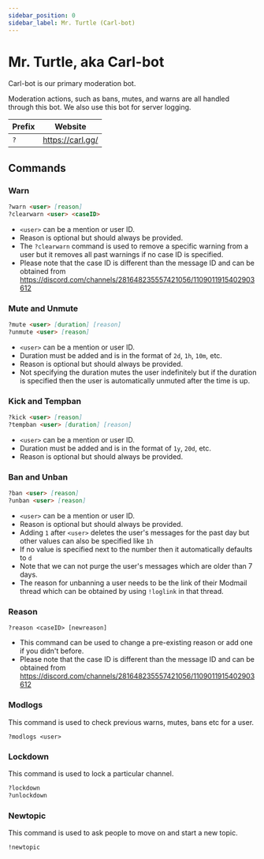 ```yaml
---
sidebar_position: 0
sidebar_label: Mr. Turtle (Carl-bot)
---
```


# Mr. Turtle, aka Carl-bot

Carl-bot is our primary moderation bot.

Moderation actions, such as bans, mutes, and warns are all handled through this bot. We also use this bot for server logging. 

| Prefix | Website          |
| ------ | ---------------- |
| `?`    | https://carl.gg/ |

## Commands

### Warn

```md
?warn <user> [reason]
?clearwarn <user> <caseID>
```

- `<user>` can be a mention or user ID.
- Reason is optional but should always be provided.
- The `?clearwarn` command is used to remove a specific warning from a user but it removes all past warnings if no case ID is specified.
- Please note that the case ID is different than the message ID and can be obtained from https://discord.com/channels/281648235557421056/1109011915402903612

### Mute and Unmute

```md
?mute <user> [duration] [reason]
?unmute <user> [reason]
```

- `<user>` can be a mention or user ID.
- Duration must be added and is in the format of `2d`, `1h`, `10m`, etc.
- Reason is optional but should always be provided.
- Not specifying the duration mutes the user indefinitely but if the duration is specified then the user is automatically unmuted after the time is up.

### Kick and Tempban

```md
?kick <user> [reason]
?tempban <user> [duration] [reason]
```

- `<user>` can be a mention or user ID.
- Duration must be added and is in the format of `1y`, `20d`, etc.
- Reason is optional but should always be provided.

### Ban and Unban

```md
?ban <user> [reason]
?unban <user> [reason]
```

- `<user>` can be a mention or user ID.
- Reason is optional but should always be provided.
- Adding `1` after `<user>` deletes the user's messages for the past day but other values can also be specified like `1h`
- If no value is specified next to the number then it automatically defaults to `d` 
- Note that we can not purge the user's messages which are older than 7 days. 
- The reason for unbanning a user needs to be the link of their Modmail thread which can be obtained by using `!loglink` in that thread.

### Reason

`?reason <caseID> [newreason]`

- This command can be used to change a pre-existing reason or add one if you didn't before.
- Please note that the case ID is different than the message ID and can be obtained from https://discord.com/channels/281648235557421056/1109011915402903612

### Modlogs

This command is used to check previous warns, mutes, bans etc for a user.

`?modlogs <user>`

### Lockdown

This command is used to lock a particular channel.

```md
?lockdown
?unlockdown
```

### Newtopic

This command is used to ask people to move on and start a new topic.

`!newtopic`
